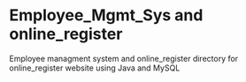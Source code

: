 # Employee_Mgmt_Sys and online_register

Employee managment system 
and online_register directory for online_register website using Java and MySQL
